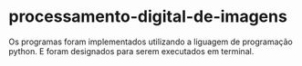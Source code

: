 # processamento-digital-de-imagens
 Os programas foram implementados utilizando a liguagem de programação python.
 E foram designados para serem executados em terminal.
